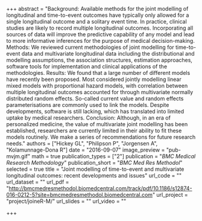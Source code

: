 +++
abstract = "Background: Available methods for the joint modelling of longitudinal and time-to-event outcomes have typically only allowed for a single longitudinal outcome and a solitary event time. In practice, clinical studies are likely to record multiple longitudinal outcomes. Incorporating all sources of data will improve the predictive capability of any model and lead to more informative inferences for the purpose of medical decision-making. Methods: We reviewed current methodologies of joint modelling for time-to-event data and multivariate longitudinal data including the distributional and modelling assumptions, the association structures, estimation approaches, software tools for implementation and clinical applications of the methodologies. Results: We found that a large number of different models have recently been proposed. Most considered jointly modelling linear mixed models with proportional hazard models, with correlation between multiple longitudinal outcomes accounted for through multivariate normally distributed random effects. So-called current value and random effects parameterisations are commonly used to link the models. Despite developments, software is still lacking, which has translated into limited uptake by medical researchers. Conclusion: Although, in an era of personalized medicine, the value of multivariate joint modelling has been established, researchers are currently limited in their ability to fit these models routinely. We make a series of recommendations for future research needs."
authors = ["Hickey GL", "Philipson P", "Jorgensen A", "Kolamunnage-Dona R"]
date = "2016-09-07"
image_preview = "pub-mvjm.gif"
math = true
publication_types = ["2"]
publication = "*BMC Medical Research Methodology*"
publication_short = "*BMC Med Res Methodol*"
selected = true
title = "Joint modelling of time-to-event and multivariate longitudinal outcomes: recent developments and issues"
url_code = ""
url_dataset = ""
url_pdf = "http://bmcmedresmethodol.biomedcentral.com/track/pdf/10.1186/s12874-016-0212-5?site=bmcmedresmethodol.biomedcentral.com"
url_project = "project/joineR-M/"
url_slides = ""
url_video = ""

+++
